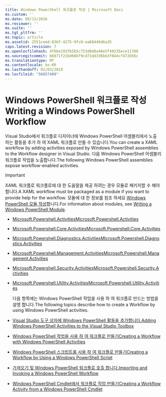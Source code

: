 ```yaml
---
title: Windows PowerShell 워크플로 작성 | Microsoft Docs
ms.custom: ''
ms.date: 09/13/2016
ms.reviewer: ''
ms.suite: ''
ms.tgt_pltfrm: ''
ms.topic: article
ms.assetid: 2551ceed-836f-4275-9fc0-ea68446d6a35
caps.latest.revision: 7
ms.openlocfilehash: 4f0be193fb5b5c753d040a48e5f49235ece11708
ms.sourcegitcommit: b6871f21bd666f9cd71dd336bb3f844cf472b56c
ms.translationtype: MT
ms.contentlocale: ko-KR
ms.lasthandoff: 02/03/2019
ms.locfileid: "56857409"
---
```

# <a name="writing-a-windows-powershell-workflow"></a><span data-ttu-id="7ad2b-102">Windows PowerShell 워크플로 작성</span><span class="sxs-lookup"><span data-stu-id="7ad2b-102">Writing a Windows PowerShell Workflow</span></span>

<span data-ttu-id="7ad2b-103">Visual Studio에서 워크플로 디자이너에 Windows PowerShell 어셈블리에서 노출 하는 활동을 추가 하 여 XAML 워크플로 만들 수 있습니다.</span><span class="sxs-lookup"><span data-stu-id="7ad2b-103">You can create a XAML workflow by adding activities exposed by Windows PowerShell assemblies to the Workflow designer in Visual Studio.</span></span> <span data-ttu-id="7ad2b-104">다음 Windows PowerShell 어셈블리 워크플로 작업을 노출합니다.</span><span class="sxs-lookup"><span data-stu-id="7ad2b-104">The following Windows PowerShell assemblies expose workflow-enabled activities.</span></span>

> [!IMPORTANT]
> <span data-ttu-id="7ad2b-105">XAML 워크플로 워크플로에 대 한 도움말을 제공 하려는 경우 모듈로 패키지할 수 해야 합니다.</span><span class="sxs-lookup"><span data-stu-id="7ad2b-105">A XAML workflow must be packaged as a module if you want to provide help for the workflow.</span></span> <span data-ttu-id="7ad2b-106">모듈에 대 한 정보를 참조 하세요 [Windows PowerShell 모듈 작성](../module/writing-a-windows-powershell-module.md)합니다.</span><span class="sxs-lookup"><span data-stu-id="7ad2b-106">For information about modules, see [Writing a Windows PowerShell Module](../module/writing-a-windows-powershell-module.md).</span></span>

- [<span data-ttu-id="7ad2b-107">Microsoft.Powershell.Activities</span><span class="sxs-lookup"><span data-stu-id="7ad2b-107">Microsoft.Powershell.Activities</span></span>](/dotnet/api/Microsoft.PowerShell.Activities)

- [<span data-ttu-id="7ad2b-108">Microsoft.Powershell.Core.Activities</span><span class="sxs-lookup"><span data-stu-id="7ad2b-108">Microsoft.Powershell.Core.Activities</span></span>](/dotnet/api/Microsoft.PowerShell.Core.Activities)

- [<span data-ttu-id="7ad2b-109">Microsoft.Powershell.Diagnostics.Activities</span><span class="sxs-lookup"><span data-stu-id="7ad2b-109">Microsoft.Powershell.Diagnostics.Activities</span></span>](/dotnet/api/Microsoft.PowerShell.Diagnostics.Activities)

- [<span data-ttu-id="7ad2b-110">Microsoft.Powershell.Management.Activities</span><span class="sxs-lookup"><span data-stu-id="7ad2b-110">Microsoft.Powershell.Management.Activities</span></span>](/dotnet/api/Microsoft.PowerShell.Management.Activities)

- [<span data-ttu-id="7ad2b-111">Microsoft.Powershell.Security.Activities</span><span class="sxs-lookup"><span data-stu-id="7ad2b-111">Microsoft.Powershell.Security.Activities</span></span>](/dotnet/api/Microsoft.PowerShell.Security.Activities)

- [<span data-ttu-id="7ad2b-112">Microsoft.Powershell.Utility.Activities</span><span class="sxs-lookup"><span data-stu-id="7ad2b-112">Microsoft.Powershell.Utility.Activities</span></span>](/dotnet/api/Microsoft.PowerShell.Utility.Activities)

  <span data-ttu-id="7ad2b-113">다음 항목에는 Windows PowerShell 작업을 사용 하 여 워크플로 만드는 방법을 설명 합니다.</span><span class="sxs-lookup"><span data-stu-id="7ad2b-113">The following topics describe how to create a Workflow by using Windows PowerShell activities.</span></span>

- [<span data-ttu-id="7ad2b-114">Visual Studio 도구 상자에 Windows PowerShell 활동을 추가합니다.</span><span class="sxs-lookup"><span data-stu-id="7ad2b-114">Adding Windows PowerShell Activities to the Visual Studio Toolbox</span></span>](./adding-windows-powershell-activities-to-the-visual-studio-toolbox.md)

- [<span data-ttu-id="7ad2b-115">Windows PowerShell 작업을 사용 하 여 워크플로 만들기</span><span class="sxs-lookup"><span data-stu-id="7ad2b-115">Creating a Workflow with Windows PowerShell Activities</span></span>](./creating-a-workflow-with-windows-powershell-activities.md)

- [<span data-ttu-id="7ad2b-116">Windows PowerShell 스크립트를 사용 하 여 워크플로 만들기</span><span class="sxs-lookup"><span data-stu-id="7ad2b-116">Creating a Workflow by Using a Windows PowerShell Script</span></span>](./creating-a-workflow-by-using-a-windows-powershell-script.md)

- [<span data-ttu-id="7ad2b-117">가져오기 및 Windows PowerShell 워크플로 호출 합니다.</span><span class="sxs-lookup"><span data-stu-id="7ad2b-117">Importing and Invoking a Windows PowerShell Workflow</span></span>](./importing-and-invoking-a-windows-powershell-workflow.md)

- [<span data-ttu-id="7ad2b-118">Windows PowerShell Cmdlet에서 워크플로 작업 만들기</span><span class="sxs-lookup"><span data-stu-id="7ad2b-118">Creating a Workflow Activity from a Windows PowerShell Cmdlet</span></span>](./creating-a-workflow-activity-from-a-windows-powershell-cmdlet.md)
